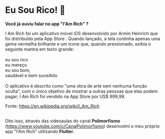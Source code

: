 # Eu Sou Rico! 💎

**Você já ouviu falar no app "I'Am Rich"  ?**

I Am Rich foi um aplicativo móvel iOS desenvolvido por Armin Heinrich que foi distribuído pela App Store . Quando lançado, a tela continha apenas uma gema vermelha brilhante e um ícone que, quando pressionado, exibia o seguinte mantra em texto grande: <br/><br/>
   eu sou rico <br/>
   eu mereço <br/>
   eu sou bom,<br/>
   saudável e bem sucedido <br/><br/>
O aplicativo é descrito como "uma obra de arte sem nenhuma função oculta", com o único objetivo de mostrar a outras pessoas que elas podem pagar; I Am Rich foi vendido na App Store por US$ 999,99.

Fonte: https://en.wikipedia.org/wiki/I_Am_Rich <br/><br/>

Dito isso, através das videoaulas do canal **Polimorfismo** (https://www.youtube.com/c/CanalPolimorfismo) desenvolmi o meu próprio app "I'Am Rich" utilizando **Flutter**.
